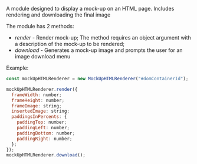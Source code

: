 A module designed to display a mock-up on an HTML page. Includes rendering and downloading the final image

The module has 2 methods:

- _render_ - Render mock-up; The method requires an object argument with a description of the mock-up to be rendered;
- _download_ - Generates a mock-up image and prompts the user for an image download menu

Example:

```js
const mockUpHTMLRenderer = new MockUpHTMLRenderer("#domContainerId");

mockUpHTMLRenderer.render({
  frameWidth: number;
  frameHeight: number;
  frameImage: string;
  insertedImage: string;
  paddingsInPercents: {
    paddingTop: number;
    paddingLeft: number;
    paddingBottom: number;
    paddingRight: number;
  };
});
mockUpHTMLRenderer.download();
```
